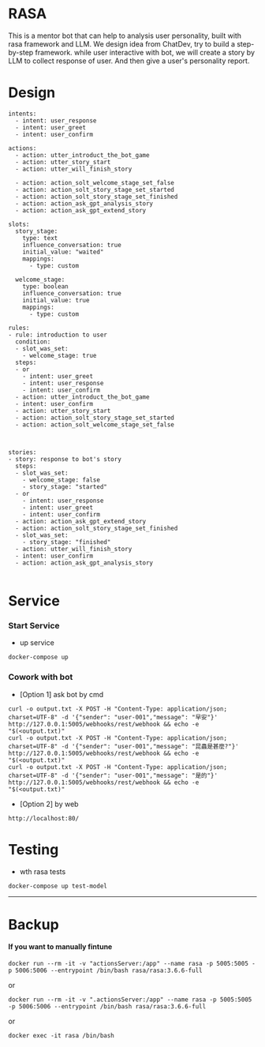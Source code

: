 # RASA
This is a mentor bot that can help to analysis user personality, built with rasa framework and LLM. We design idea from ChatDev, try to build a step-by-step framework. while user interactive with bot, we will create a story by LLM to collect response of user. And then give a user's personality report. 

# Design

```
intents:
  - intent: user_response
  - intent: user_greet
  - intent: user_confirm  

actions:
  - action: utter_introduct_the_bot_game
  - action: utter_story_start
  - action: utter_will_finish_story

  - action: action_solt_welcome_stage_set_false
  - action: action_solt_story_stage_set_started
  - action: action_solt_story_stage_set_finished
  - action: action_ask_gpt_analysis_story
  - action: action_ask_gpt_extend_story

slots:
  story_stage:
    type: text
    influence_conversation: true
    initial_value: "waited"
    mappings:
      - type: custom

  welcome_stage:
    type: boolean
    influence_conversation: true
    initial_value: true
    mappings:
      - type: custom

rules:
- rule: introduction to user
  condition:
  - slot_was_set:
    - welcome_stage: true
  steps:
  - or
    - intent: user_greet
    - intent: user_response
    - intent: user_confirm
  - action: utter_introduct_the_bot_game
  - intent: user_confirm
  - action: utter_story_start
  - action: action_solt_story_stage_set_started
  - action: action_solt_welcome_stage_set_false



stories:
- story: response to bot's story
  steps:
  - slot_was_set:
    - welcome_stage: false
    - story_stage: "started"
  - or
    - intent: user_response
    - intent: user_greet
    - intent: user_confirm
  - action: action_ask_gpt_extend_story
  - action: action_solt_story_stage_set_finished
  - slot_was_set:
    - story_stage: "finished"
  - action: utter_will_finish_story
  - intent: user_confirm
  - action: action_ask_gpt_analysis_story


```

# Service

### Start Service
- up service
```
docker-compose up
```

### Cowork with bot
- [Option 1] ask bot by cmd
```
curl -o output.txt -X POST -H "Content-Type: application/json; charset=UTF-8" -d '{"sender": "user-001","message": "早安"}'  http://127.0.0.1:5005/webhooks/rest/webhook && echo -e "$(<output.txt)"
curl -o output.txt -X POST -H "Content-Type: application/json; charset=UTF-8" -d '{"sender": "user-001","message": "昆蟲是甚麼?"}'  http://127.0.0.1:5005/webhooks/rest/webhook && echo -e "$(<output.txt)"
curl -o output.txt -X POST -H "Content-Type: application/json; charset=UTF-8" -d '{"sender": "user-001","message": "是的"}'  http://127.0.0.1:5005/webhooks/rest/webhook && echo -e "$(<output.txt)"
```

- [Option 2] by web

```
http://localhost:80/
```

# Testing
- wth rasa tests
```
docker-compose up test-model
```



----
# Backup

#### If you want to manually fintune
```
docker run --rm -it -v "actionsServer:/app" --name rasa -p 5005:5005 -p 5006:5006 --entrypoint /bin/bash rasa/rasa:3.6.6-full
```

or
```
docker run --rm -it -v ".actionsServer:/app" --name rasa -p 5005:5005 -p 5006:5006 --entrypoint /bin/bash rasa/rasa:3.6.6-full
```

or
```
docker exec -it rasa /bin/bash
```
